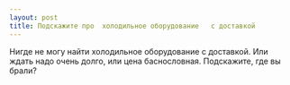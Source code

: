 ```yaml
---
layout: post 
title: Подскажите про  холодильное оборудование   с доставкой 
--- 
```

Нигде не могу найти  холодильное оборудование   с доставкой. Или ждать надо очень долго, или цена баснословная. Подскажите, где вы брали?